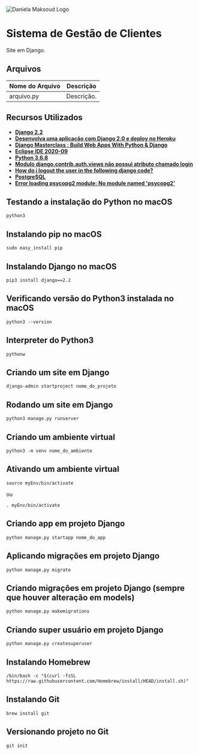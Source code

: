 ![Daniela Maksoud Logo](http://sempregatas.com.br/imagens/Logo.png)

# Sistema de Gestão de Clientes

Site em Django.

## Arquivos

| Nome do Arquivo | Descrição |
| ------------- | ------------- |
| arquivo.py  | Descrição. |

## Recursos Utilizados

- **[Django 2.2](https://www.djangoproject.com/)**
- **[Desenvolva uma aplicação com Django 2.0 e deploy no Heroku](https://www.udemy.com/course/django-20-heroku/)**
- **[Django Masterclass : Build Web Apps With Python & Django](https://www.udemy.com/course/django-course/)**
- **[Eclipse IDE 2020-09](https://www.eclipse.org/downloads/)**
- **[Python 3.6.8](https://www.python.org/downloads/release/python-368/)**
- **[Modulo django.contrib.auth.views não possui atributo chamado login](https://www.schoolofnet.com/forum/topico/modulo-djangocontribauthviews-nao-possui-atributo-chamado-login-7032)**
- **[How do i logout the user in the following django code?](https://stackoverflow.com/questions/42081713/how-do-i-logout-the-user-in-the-following-django-code)**
- **[PostgreSQL](https://www.postgresql.org/)**
- **[Error loading psycopg2 module: No module named 'psycopg2'](https://cursos.alura.com.br/forum/topico-error-loading-psycopg2-module-no-module-named-psycopg2-117303)**

## Testando a instalação do Python no macOS

```
python3
```

## Instalando pip no macOS

```
sudo easy_install pip
```

## Instalando Django no macOS

```
pip3 install django==2.2
```

## Verificando versão do Python3 instalada no macOS

```
python3 --version
```

## Interpreter do Python3

```
pythonw
```

## Criando um site em Django

```
django-admin startproject nome_do_projeto
```

## Rodando um site em Django

```
python3 manage.py runserver
```

## Criando um ambiente virtual

```
python3 -m venv nome_do_ambiente
```

## Ativando um ambiente virtual

```
source myEnv/bin/activate
```
ou
```
. myEnv/bin/activate
```

## Criando app em projeto Django

```
python manage.py startapp nome_do_app
```

## Aplicando migrações em projeto Django

```
python manage.py migrate
```

## Criando migrações em projeto Django (sempre que houver alteração em models)

```
python manage.py makemigrations
```

## Criando super usuário em projeto Django

```
python manage.py createsuperuser
```

## Instalando Homebrew

```
/bin/bash -c "$(curl -fsSL https://raw.githubusercontent.com/Homebrew/install/HEAD/install.sh)"
```

## Instalando Git

```
brew install git
```


## Versionando projeto no Git

```
git init
```
